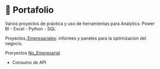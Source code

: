# 💼 Portafolio   
Varios proyectos de práctica y uso de herramientas para Analytics:  Power BI - Excel - Python - SQL

Proyectos_[Empresariales](https://github.com/EvelynOr/4.Portafolio/tree/main/Empresarial): informes y paneles para la optimizacion del negocio.





Proryectos [No_Empresarial](https://github.com/EvelynOr/4.Portafolio/tree/main/No_Empresarial)

+ Consumo de API
